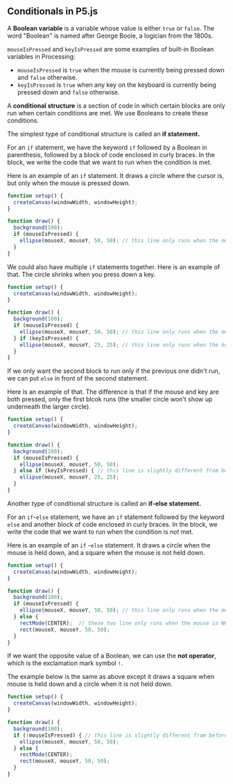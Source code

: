 ## Conditionals in P5.js

A **Boolean variable** is a variable whose value is either  `true` or `false`. The word "Boolean" is named after George Boole, a logician from the 1800s. 

 `mouseIsPressed` and `keyIsPressed` are some examples of built-in Boolean variables in Processing:

*  `mouseIsPressed` is `true` when the mouse is currently being pressed down and `false` otherwise.
* `keyIsPressed` is `true` when any key on the keyboard is currently being pressed down and `false` otherwise.

A **conditional structure** is a section of code in which certain blocks are only run when certain conditions are met. We use Booleans to create these conditions.

The simplest type of conditional structure is called an **if statement.**

For an `if` statement, we have the keyword `if` followed by a Boolean in parenthesis, followed by a block of code enclosed in curly braces. In the block, we write the code that we want to run when the condition is met. 

Here is an example of an `if` statement. It draws a circle where the cursor is, but only when the mouse is pressed down.

```js
function setup() {
  createCanvas(windowWidth, windowHeight);
}

function draw() {
  background(100);
  if (mouseIsPressed) { 
    ellipse(mouseX, mouseY, 50, 50); // this line only runs when the mouse is pressed down
  }
}
```

We could also have multiple `if` statements together. Here is an example of that. The circle shrinks when you press down a key.

```js
function setup() {
  createCanvas(windowWidth, windowHeight);
}

function draw() {
  background(100);
  if (mouseIsPressed) { 
    ellipse(mouseX, mouseY, 50, 50); // this line only runs when the mouse is pressed down
  } if (keyIsPressed) {
    ellipse(mouseX, mouseY, 25, 25); // this line only runs when the key is pressed down
  }
}
```

If we only want the second block to run only if the previous one didn't run, we can put `else` in front of the second statement. 

Here is an example of that. The difference is that if the mouse and key are both pressed, only the first blcok runs (the smaller circle won't show up underneath the larger circle).

```js
function setup() {
  createCanvas(windowWidth, windowHeight);
}

function draw() {
  background(100);
  if (mouseIsPressed) { 
    ellipse(mouseX, mouseY, 50, 50);
  } else if (keyIsPressed) { // this line is slightly different from before
    ellipse(mouseX, mouseY, 25, 25); 
  }
}
```

Another type of conditional structure is called an **if-else statement.**

For an `if`-`else` statement, we have an `if` statement followed by the keyword `else` and another block of code enclosed in curly braces. In the block, we write the code that we want to run when the condition is *not* met.

Here is an example of an `if` -`else` statement. It draws a circle when the mouse is held down, and a square when the mouse is not held down.

```js
function setup() {
  createCanvas(windowWidth, windowHeight);
}

function draw() {
  background(100);
  if (mouseIsPressed) { 
    ellipse(mouseX, mouseY, 50, 50); // this line only runs when the mouse is pressed down
  } else {
    rectMode(CENTER);  // these two line only runs when the mouse is NOT pressed down
    rect(mouseX, mouseY, 50, 50); 
  }
}
```

If we want the opposite value of a Boolean, we can use the **not operator**, which is the exclamation mark symbol `!`.

The example below is the same as above except it draws a square when mouse is held down and a circle when it is not held down.

```js
function setup() {
  createCanvas(windowWidth, windowHeight);
}

function draw() {
  background(100);
  if (!mouseIsPressed) { // this line is slightly different from before
    ellipse(mouseX, mouseY, 50, 50); 
  } else {
    rectMode(CENTER);
    rect(mouseX, mouseY, 50, 50); 
  }
}
```
